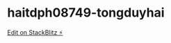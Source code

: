 # haitdph08749-tongduyhai

[Edit on StackBlitz ⚡️](https://stackblitz.com/edit/haitdph08749-tongduyhai)